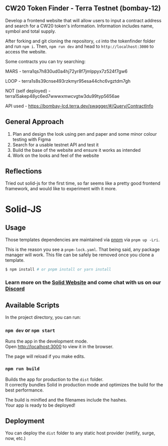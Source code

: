 ## CW20 Token Finder - Terra Testnet (bombay-12)

Develop a frontend website that will allow users to input a contract address and search for a CW20 token's information.
Information includes name, symbol and total supply.

After forking and git cloning the repository, `cd` into the tokenfinder folder and run `npm i`. Then, `npm run dev` and head to `http://localhost:3000` to access the website.

Some contracts you can try searching:

MARS - terra1qs7h830ud0a4hj72yr8f7jmlppyx7z524f7gw6

LOOP - terra1s8s39cnse493rzkmyr95esa44chc6vgztdm7gh

NOT (self deployed) - terra15akep48yc6ed7wwwxmwcvgtw3du99typ5656ae

API used - https://bombay-lcd.terra.dev/swagger/#/Query/ContractInfo

## General Approach

1. Plan and design the look using pen and paper and some minor colour testing with Figma
2. Search for a usable testnet API and test it
3. Build the base of the website and ensure it works as intended
4. Work on the looks and feel of the website

## Reflections

Tried out solid-js for the first time, so far seems like a pretty good frontend framework, and would like to experiment with it more.

# Solid-JS 
## Usage

Those templates dependencies are maintained via [pnpm](https://pnpm.io) via `pnpm up -Lri`.

This is the reason you see a `pnpm-lock.yaml`. That being said, any package manager will work. This file can be safely be removed once you clone a template.

```bash
$ npm install # or pnpm install or yarn install
```

### Learn more on the [Solid Website](https://solidjs.com) and come chat with us on our [Discord](https://discord.com/invite/solidjs)

## Available Scripts

In the project directory, you can run:

### `npm dev` or `npm start`

Runs the app in the development mode.<br>
Open [http://localhost:3000](http://localhost:3000) to view it in the browser.

The page will reload if you make edits.<br>

### `npm run build`

Builds the app for production to the `dist` folder.<br>
It correctly bundles Solid in production mode and optimizes the build for the best performance.

The build is minified and the filenames include the hashes.<br>
Your app is ready to be deployed!

## Deployment

You can deploy the `dist` folder to any static host provider (netlify, surge, now, etc.)
